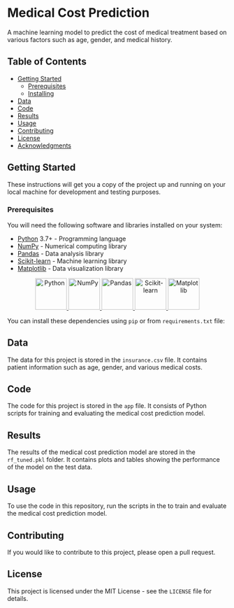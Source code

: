 # Medical Cost Prediction


A machine learning model to predict the cost of medical treatment based on various factors such as age, gender, and medical history.

## Table of Contents

- [Getting Started](#getting-started)
  - [Prerequisites](#prerequisites)
  - [Installing](#installing)
- [Data](#data)
- [Code](#code)
- [Results](#results)
- [Usage](#usage)
- [Contributing](#contributing)
- [License](#license)
- [Acknowledgments](#acknowledgments)

## Getting Started

These instructions will get you a copy of the project up and running on your local machine for development and testing purposes.

### Prerequisites

You will need the following software and libraries installed on your system:

- [Python](https://www.python.org/) 3.7+ - Programming language
- [NumPy](https://numpy.org/) - Numerical computing library
- [Pandas](https://pandas.pydata.org/) - Data analysis library
- [Scikit-learn](https://scikit-learn.org/stable/) - Machine learning library
- [Matplotlib](https://matplotlib.org/) - Data visualization library

<p align="center">
  <a href="https://www.python.org/">
    <img src="https://www.python.org/static/img/python-logo.png" alt="Python" width=72 height=72>
  </a>

  <a href="https://numpy.org/">
    <img src="https://numpy.org/images/logo.svg" alt="NumPy" width=72 height=72>
  </a>

  <a href="https://pandas.pydata.org/">
    <img src="https://pandas.pydata.org/static/img/pandas_white.svg" alt="Pandas" width=72 height=72>
  </a>

  <a href="https://scikit-learn.org/stable/">
    <img src="https://scikit-learn.org/stable/_static/scikit-learn-logo-small.png" alt="Scikit-learn" width=72 height=72>
  </a>

  <a href="https://matplotlib.org/">
    <img src="https://matplotlib.org/_static/images/logo2.svg" alt="Matplotlib" width=72 height=72>
  </a>
</p>

You can install these dependencies using `pip` or from `requirements.txt` file:


## Data

The data for this project is stored in the `insurance.csv` file. It contains patient information such as age, gender, and various medical costs.

## Code

The code for this project is stored in the `app` file. It consists of Python scripts for training and evaluating the medical cost prediction model.

## Results

The results of the medical cost prediction model are stored in the `rf_tuned.pkl` folder. It contains plots and tables showing the performance of the model on the test data.

## Usage

To use the code in this repository, run the scripts in the to train and evaluate the medical cost prediction model.

## Contributing

If you would like to contribute to this project, please open a pull request.

## License

This project is licensed under the MIT License - see the `LICENSE` file for details.


